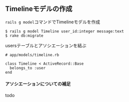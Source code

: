 ## Timelineモデルの作成

`rails g model`コマンドでTimelineモデルを作成
```
$ rails g model Timeline user_id:integer message:text
$ rake db:migrate
```

usersテーブルとアソシエーションを結ぶ
```
# app/models/timeline.rb

class Timeline < ActiveRecord::Base
  belongs_to :user
end
```

#### アソシエーションについての補足
todo
